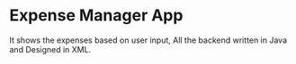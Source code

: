 # Expense Manager App
 It shows the expenses based on user input, All the backend written in Java and Designed in XML.
